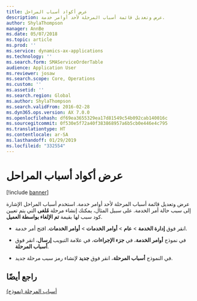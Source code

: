 ```yaml
---
title: عرض أكواد أسباب المراحل
description: عرض وتعديل قائمة أسباب المرحلة لأحد أوامر خدمة.
author: ShylaThompson
manager: AnnBe
ms.date: 05/07/2018
ms.topic: article
ms.prod: ''
ms.service: dynamics-ax-applications
ms.technology: ''
ms.search.form: SMAServiceOrderTable
audience: Application User
ms.reviewer: josaw
ms.search.scope: Core, Operations
ms.custom: ''
ms.assetid: ''
ms.search.region: Global
ms.author: ShylaThompson
ms.search.validFrom: 2016-02-28
ms.dyn365.ops.version: AX 7.0.0
ms.openlocfilehash: df69ea3655329ea17d81549c54b092cab140016c
ms.sourcegitcommit: 0f530e5f72a40f383868957a6b5cb0e446e4c795
ms.translationtype: HT
ms.contentlocale: ar-SA
ms.lasthandoff: 01/29/2019
ms.locfileid: "332554"
---
```

# <a name="view-stage-reason-codes"></a>عرض أكواد أسباب المراحل 

[!include [banner](../includes/banner.md)]


عرض وتعديل قائمة أسباب المرحلة لأحد أوامر خدمة. استخدم أسباب المراحل الإشارة إلى سبب حالة أمر الخدمة. على سبيل المثال، يمكنك إنشاء مرحلة **مُلغى** التي يتم تعيين كود سبب لها بقيمة **تم الإلغاء بواسطة العميل**.

  - انقر فوق **إدارة الخدمة** \> **عام** \> **أوامر الخدمات** \> **أوامر الخدمات**. افتح أمر خدمة.

  - في نموذج **أوامر الخدمة**، في **جزء الإجراءات**، في علامة التبويب **إرسال**، انقر فوق **أسباب المرحلة**.

  - في النموذج **أسباب المرحلة**، انقر فوق **جديد** لإنشاء رمز سبب مرحلة جديد.

## <a name="see-also"></a>راجع أيضًا

[أسباب المرحلة (نموذج)](https://technet.microsoft.com/en-us/library/aa582897\(v=ax.60\))

  


